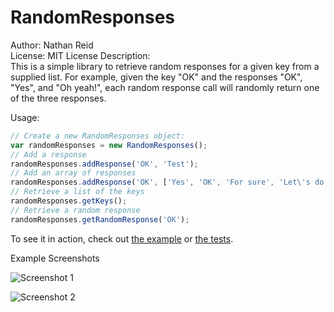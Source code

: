 RandomResponses
===============

Author: Nathan Reid  
License: MIT License
Description:  
This is a simple library to retrieve random responses for a given key from a supplied list.
For example, given the key "OK" and the responses "OK", "Yes", and "Oh yeah!", each random response call
will randomly return one of the three responses.

Usage:
```javascript
// Create a new RandomResponses object:
var randomResponses = new RandomResponses();
// Add a response
randomResponses.addResponse('OK', 'Test');
// Add an array of responses
randomResponses.addResponse('OK', ['Yes', 'OK', 'For sure', 'Let\'s do this!']);
// Retrieve a list of the keys
randomResponses.getKeys();
// Retrieve a random response
randomResponses.getRandomResponse('OK');
```

To see it in action, check out [the example](http://htmlpreview.github.com/?https://github.com/nathantreid/RandomResponses/blob/master/development/example.html) or [the tests](http://htmlpreview.github.com/?https://github.com/nathantreid/RandomResponses/blob/master/development/tests/tests.html). 

Example Screenshots 

![Screenshot 1](https://raw.github.com/nathantreid/RandomResponses/master/development/example1.png)

![Screenshot 2](https://raw.github.com/nathantreid/RandomResponses/master/development/example2.png)
